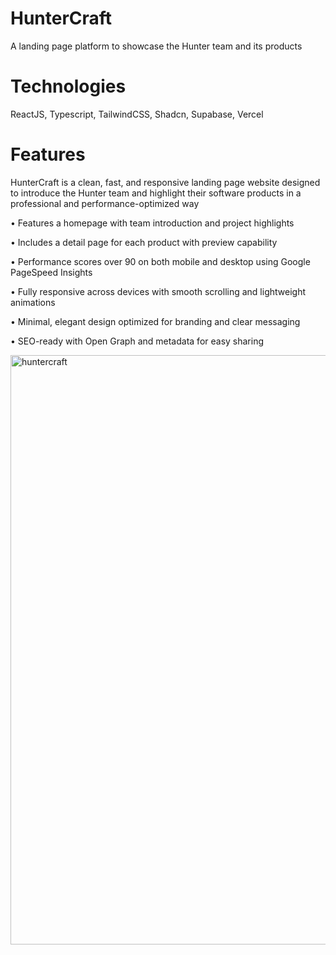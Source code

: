 # HunterCraft
A landing page platform to showcase the Hunter team and its products

# Technologies
ReactJS, Typescript, TailwindCSS, Shadcn, Supabase, Vercel

# Features

HunterCraft is a clean, fast, and responsive landing page website designed to introduce the Hunter team and highlight their software products in a professional and performance-optimized way

•  Features a homepage with team introduction and project highlights

•  Includes a detail page for each product with preview capability

•  Performance scores over 90 on both mobile and desktop using Google PageSpeed Insights

•  Fully responsive across devices with smooth scrolling and lightweight animations

•  Minimal, elegant design optimized for branding and clear messaging

•  SEO-ready with Open Graph and metadata for easy sharing

<img width="1902" height="943" alt="huntercraft" src="https://github.com/user-attachments/assets/d30d8287-2495-4423-8bde-cf2766d6195b" />

















